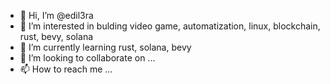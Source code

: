 - 👋 Hi, I’m @edil3ra
- 👀 I’m interested in bulding video game, automatization, linux, blockchain, rust, bevy, solana 
- 🌱 I’m currently learning rust, solana, bevy
- 💞️ I’m looking to collaborate on ...
- 📫 How to reach me ...

<!---
edil3ra/edil3ra is a ✨ special ✨ repository because its `README.md` (this file) appears on your GitHub profile.
You can click the Preview link to take a look at your changes
--->
